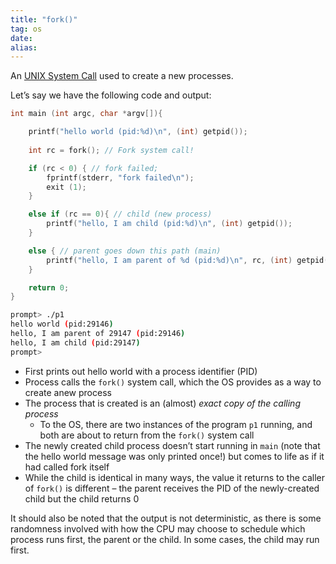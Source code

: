 ```yaml
---
title: "fork()"
tag: os
date: 
alias:
---
```


An [UNIX System Call](OS/UNIX%20System%20Calls.md) used to create a new processes.

Let’s say we have the following code and output:
```c
int main (int argc, char *argv[]){

	printf("hello world (pid:%d)\n", (int) getpid());
	
	int rc = fork(); // Fork system call!

	if (rc < 0) { // fork failed; 
		fprintf(stderr, "fork failed\n"); 
		exit (1);
	}

	else if (rc == 0){ // child (new process)
		printf("hello, I am child (pid:%d)\n", (int) getpid());
	}

	else { // parent goes down this path (main)
		printf("hello, I am parent of %d (pid:%d)\n", rc, (int) getpid());
	}

	return 0;
}
```
```bash
prompt> ./p1
hello world (pid:29146)
hello, I am parent of 29147 (pid:29146)
hello, I am child (pid:29147)
prompt>
```

- First prints out hello world with a process identifier (PID)
- Process calls the `fork()` system call, which the OS provides as a way to create anew process
- The process that is created is an (almost) *exact copy of the calling process*
	- To the OS, there are two instances of the program `p1` running, and both are about to return from the `fork()` system call
- The newly created child process doesn’t start running in `main` (note that the hello world message was only printed once!) but comes to life as if it had called fork itself
- While the child is identical in many ways, the value it returns to the caller of `fork()` is different – the parent receives the PID of the newly-created child but the child returns 0

It should also be noted that the output is not deterministic, as there is some randomness involved with how the CPU may choose to schedule which process runs first, the parent or the child. In some cases, the child may run first. 